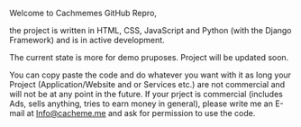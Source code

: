 Welcome to Cachmemes GitHub Repro,

the project is written in HTML, CSS, JavaScript and Python (with the Django Framework) and is in active development. 

The current state is more for demo pruposes. Project will be updated soon.  


You can copy paste the code and do whatever you want with it as long your Project (Application/Website and or Services etc.) are not commercial and will not be at any point in the future. If your prject is commercial (includes Ads, sells anything, tries to earn money in general), please write me an E-mail at Info@cacheme.me and ask for permission to use the code. 